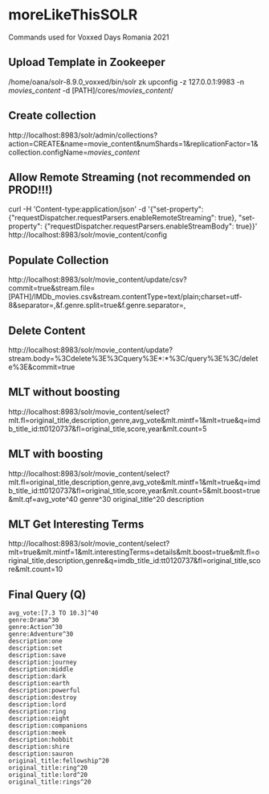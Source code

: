 # moreLikeThisSOLR
Commands used for Voxxed Days Romania 2021

## Upload Template in Zookeeper
/home/oana/solr-8.9.0_voxxed/bin/solr zk upconfig -z 127.0.0.1:9983 -n _movies_content_ -d [PATH]/cores/_movies_content_/

## Create collection
http://localhost:8983/solr/admin/collections?action=CREATE&name=movie_content&numShards=1&replicationFactor=1&collection.configName=_movies_content_

## Allow Remote Streaming (not recommended on PROD!!!)
curl -H 'Content-type:application/json' -d '{"set-property": {"requestDispatcher.requestParsers.enableRemoteStreaming": true}, "set-property": {"requestDispatcher.requestParsers.enableStreamBody": true}}' http://localhost:8983/solr/movie_content/config

## Populate Collection
http://localhost:8983/solr/movie_content/update/csv?commit=true&stream.file=[PATH]/IMDb_movies.csv&stream.contentType=text/plain;charset=utf-8&separator=,&f.genre.split=true&f.genre.separator=,

## Delete Content
http://localhost:8983/solr/movie_content/update?stream.body=%3Cdelete%3E%3Cquery%3E*:*%3C/query%3E%3C/delete%3E&commit=true

## MLT without boosting
http://localhost:8983/solr/movie_content/select?mlt.fl=original_title,description,genre,avg_vote&mlt.mintf=1&mlt=true&q=imdb_title_id:tt0120737&fl=original_title,score,year&mlt.count=5


## MLT with boosting
http://localhost:8983/solr/movie_content/select?mlt.fl=original_title,description,genre,avg_vote&mlt.mintf=1&mlt=true&q=imdb_title_id:tt0120737&fl=original_title,score,year&mlt.count=5&mlt.boost=true&mlt.qf=avg_vote^40 genre^30  original_title^20 description

## MLT Get Interesting Terms
http://localhost:8983/solr/movie_content/select?mlt=true&mlt.mintf=1&mlt.interestingTerms=details&mlt.boost=true&mlt.fl=original_title,description,genre&q=imdb_title_id:tt0120737&fl=original_title,score&mlt.count=10

## Final Query (Q)
    avg_vote:[7.3 TO 10.3]^40
    genre:Drama^30
    genre:Action^30
    genre:Adventure^30
    description:one
    description:set
    description:save
    description:journey
    description:middle
    description:dark
    description:earth
    description:powerful
    description:destroy
    description:lord
    description:ring
    description:eight
    description:companions
    description:meek
    description:hobbit
    description:shire
    description:sauron 
    original_title:fellowship^20
    original_title:ring^20
    original_title:lord^20
    original_title:rings^20
 

